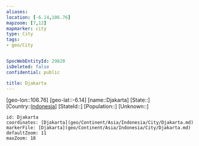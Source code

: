 ```yaml
---
aliases: 
location: [-6.14,106.76]
mapzoom: [7,12] 
mapmarker: city 
type: City
tags:
- geo/City


SpocWebEntityId: 29820
isDeleted: false
confidential: public

title: Djakarta
---
```

[geo-lon::106.76]
[geo-lat::-6.14]
[name::Djakarta]
[State::]
[Country::[Indonesia](geo/Continent/Asia/Indonesia.md)]
[StateId::]
[Population::]
[Unknown::]


```leaflet
id: Djakarta
coordinates: [Djakarta](geo/Continent/Asia/Indonesia/City/Djakarta.md)
markerFile: [Djakarta](geo/Continent/Asia/Indonesia/City/Djakarta.md)
defaultZoom: 11 
maxZoom: 18
```


